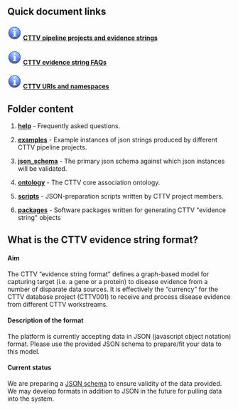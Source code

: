 ## Quick document links

#### ![info](help/images/info.gif) [**CTTV pipeline projects and evidence strings**](json_schema/project_tracker.md)

#### ![info](help/images/info.gif) [**CTTV evidence string FAQs**](help/README.md)

#### ![info](help/images/info.gif) [**CTTV URIs and namespaces**](json_schema/cttv_uris_namespaces.md)



## Folder content



1. [**help**](./help/)	- Frequently asked questions.

1. [**examples**](./examples/)	- Example instances of json strings produced by different CTTV pipeline projects.

1. [**json_schema**](./json_schema/) - The primary json schema against which json instances will be validated.

1. [**ontology**](./ontology/) - The CTTV core association ontology.

1. [**scripts**](./scripts/) - JSON-preparation scripts written by CTTV project members.

1. [**packages**](./packages/) - Software packages written for generating CTTV "evidence string" objects



## What is the CTTV evidence string format?



#### Aim



The CTTV “evidence string format” defines a graph-based model for capturing target (i.e. a gene or a protein) to disease evidence from a number of disparate data sources. It is effectively the “currency” for the CTTV database project (CTTV001) to receive and process disease evidence from different CTTV workstreams.



#### Description of the format



The platform is currently accepting data in JSON (javascript object notation) format. Please use the provided JSON schema to prepare/fit your data to this model.



#### Current status



We are preparing a [JSON schema](./json_schema) to ensure validity of the data provided. We may develop formats in addition to JSON in the future for pulling data into the system.